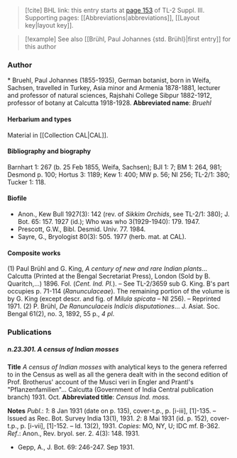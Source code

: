 > [!cite] BHL link: this entry starts at [page 153](https://www.biodiversitylibrary.org/page/33266460) of TL-2 Suppl. III.
> Supporting pages: [[Abbreviations|abbreviations]], [[Layout key|layout key]].

> [!example] See also [[Brühl, Paul Johannes {std. Brühl}|first entry]] for this author

### Author

\* Bruehl, Paul Johannes (1855-1935), German botanist, born in Weifa, Sachsen, travelled in Turkey, Asia minor and Armenia 1878-1881, lecturer and professor of natural sciences, Rajshahi College Sibpur 1882-1912, professor of botany at Calcutta 1918-1928. 
**Abbreviated name**: *Bruehl*

#### Herbarium and types

Material in [[Collection CAL|CAL]].

#### Bibliography and biography

Barnhart 1: 267 (b. 25 Feb 1855, Weifa, Sachsen); BJI 1: 7; BM 1: 264, 981; Desmond p. 100; Hortus 3: 1189; Kew 1: 400; MW p. 56; NI 256; TL-2/1: 380; Tucker 1: 118.

#### Biofile

- Anon., Kew Bull 1927(3): 142 (rev. of *Sikkim Orchids*, see TL-2/1: 380); J. Bot. 65: 157. 1927 (id.); Who was who 3(1929-1940): 179. 1947.
- Prescott, G.W., Bibl. Desmid. Univ. 77. 1984.
- Sayre, G., Bryologist 80(3): 505. 1977 (herb. mat. at CAL).

#### Composite works

(1) Paul Brühl and G. King, *A century of new and rare Indian plants*... Calcutta (Printed at the Bengal Secretariat Press), London (Sold by B. Quaritch,...) 1896. Fol. (*Cent. Ind. Pl.*). – See TL-2/3659 sub G. King. B's part occupies p. 71-114 (*Ranunculaceae*). The remaining portion of the volume is by G. King (except descr. and fig. of *Milula spicata* – NI 256). – Reprinted 1971.
(2) P. Brühl, *De Ranunculaceis Indicis disputationes*... J. Asiat. Soc. Bengal 61(2), no. 3, 1892, 55 p., *4 pl*.

### Publications

##### n.23.301. A census of Indian mosses

**Title**
*A census of Indian mosses* with analytical keys to the genera referred to in the Census as well as all the genera dealt with in the second edition of Prof. Brotherus' account of the Musci veri in Engler and Prantl's "Pflanzenfamilien"... Calcutta (Government of India Central publication branch) 1931. Oct.
**Abbreviated title**: *Census Ind. moss.*

**Notes**
*Publ*.: *1*: 8 Jan 1931 (date on p. 135), cover-t.p., p. \[i-iii\], \[1\]-135. – Issued as Rec. Bot. Survey India 13(1), 1931.
*2*: 8 Mai 1931 (id. p. 152), cover-t.p., p. \[i-vii\], \[1\]-152. – Id. 13(2), 1931.
*Copies*: MO, NY, U; IDC mf. B-362.
*Ref*.: Anon., Rev. bryol. ser. 2. 4(3): 148. 1931.
- Gepp, A., J. Bot. 69: 246-247. Sep 1931.

